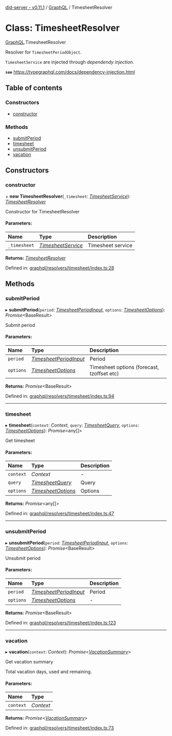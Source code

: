 [did-server - v0.11.1](../README.md) / [GraphQL](../modules/graphql.md) / TimesheetResolver

# Class: TimesheetResolver

[GraphQL](../modules/graphql.md).TimesheetResolver

Resolver for `TimesheetPeriodObject`.

`TimesheetService` are injected through
_dependendy injection_.

**`see`** https://typegraphql.com/docs/dependency-injection.html

## Table of contents

### Constructors

- [constructor](graphql.timesheetresolver.md#constructor)

### Methods

- [submitPeriod](graphql.timesheetresolver.md#submitperiod)
- [timesheet](graphql.timesheetresolver.md#timesheet)
- [unsubmitPeriod](graphql.timesheetresolver.md#unsubmitperiod)
- [vacation](graphql.timesheetresolver.md#vacation)

## Constructors

### constructor

\+ **new TimesheetResolver**(`_timesheet`: [*TimesheetService*](services.timesheetservice.md)): [*TimesheetResolver*](graphql.timesheetresolver.md)

Constructor for TimesheetResolver

#### Parameters:

Name | Type | Description |
:------ | :------ | :------ |
`_timesheet` | [*TimesheetService*](services.timesheetservice.md) | Timesheet service    |

**Returns:** [*TimesheetResolver*](graphql.timesheetresolver.md)

Defined in: [graphql/resolvers/timesheet/index.ts:28](https://github.com/Puzzlepart/did/blob/dev/server/graphql/resolvers/timesheet/index.ts#L28)

## Methods

### submitPeriod

▸ **submitPeriod**(`period`: [*TimesheetPeriodInput*](graphql.timesheetperiodinput.md), `options`: [*TimesheetOptions*](graphql.timesheetoptions.md)): *Promise*<BaseResult\>

Submit period

#### Parameters:

Name | Type | Description |
:------ | :------ | :------ |
`period` | [*TimesheetPeriodInput*](graphql.timesheetperiodinput.md) | Period   |
`options` | [*TimesheetOptions*](graphql.timesheetoptions.md) | Timesheet options (forecast, tzoffset etc)    |

**Returns:** *Promise*<BaseResult\>

Defined in: [graphql/resolvers/timesheet/index.ts:94](https://github.com/Puzzlepart/did/blob/dev/server/graphql/resolvers/timesheet/index.ts#L94)

___

### timesheet

▸ **timesheet**(`context`: *Context*, `query`: [*TimesheetQuery*](graphql.timesheetquery.md), `options`: [*TimesheetOptions*](graphql.timesheetoptions.md)): *Promise*<any[]\>

Get timesheet

#### Parameters:

Name | Type | Description |
:------ | :------ | :------ |
`context` | *Context* | - |
`query` | [*TimesheetQuery*](graphql.timesheetquery.md) | Query   |
`options` | [*TimesheetOptions*](graphql.timesheetoptions.md) | Options    |

**Returns:** *Promise*<any[]\>

Defined in: [graphql/resolvers/timesheet/index.ts:47](https://github.com/Puzzlepart/did/blob/dev/server/graphql/resolvers/timesheet/index.ts#L47)

___

### unsubmitPeriod

▸ **unsubmitPeriod**(`period`: [*TimesheetPeriodInput*](graphql.timesheetperiodinput.md), `options`: [*TimesheetOptions*](graphql.timesheetoptions.md)): *Promise*<BaseResult\>

Unsubmit period

#### Parameters:

Name | Type | Description |
:------ | :------ | :------ |
`period` | [*TimesheetPeriodInput*](graphql.timesheetperiodinput.md) | Period   |
`options` | [*TimesheetOptions*](graphql.timesheetoptions.md) | - |

**Returns:** *Promise*<BaseResult\>

Defined in: [graphql/resolvers/timesheet/index.ts:123](https://github.com/Puzzlepart/did/blob/dev/server/graphql/resolvers/timesheet/index.ts#L123)

___

### vacation

▸ **vacation**(`context`: *Context*): *Promise*<[*VacationSummary*](graphql.vacationsummary.md)\>

Get vacation summary

Total vacation days, used and remaining.

#### Parameters:

Name | Type |
:------ | :------ |
`context` | *Context* |

**Returns:** *Promise*<[*VacationSummary*](graphql.vacationsummary.md)\>

Defined in: [graphql/resolvers/timesheet/index.ts:73](https://github.com/Puzzlepart/did/blob/dev/server/graphql/resolvers/timesheet/index.ts#L73)
